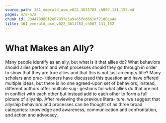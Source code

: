 ```yaml
---
source_path: 361_emerald_asm_v022_3611783_ch007_131_152.md
pages: n/a-n/a
chunk_id: 234478980f2e07937e1a9a85fed661ef2180ca4a
title: 361_emerald_asm_v022_3611783_ch007_131_152
---
```

# What Makes an Ally?

Many people identify as an ally, but what is it that allies do? What behaviors should allies perform and what processes should they go through in order to show that they are true allies and that this is not just an empty title? Many scholars and prac- titioners have discussed this question and have offered multiple ideas, but there is no one agreed-upon set of behaviors; instead, different authors offer multiple sug- gestions for what allies do that are not in conflict with each other but instead add to each other to form a full picture of allyship. After reviewing the previous litera- ture, we suggest that allyship behaviors and processes can be thought of as three broad categories: knowledge and awareness, communication and confrontation, and action and advocacy.
